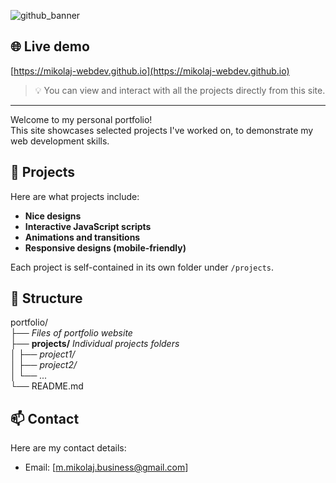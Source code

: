 ![github_banner](https://github.com/user-attachments/assets/a943d391-b59d-4844-8661-e7ad2292b67c)

## 🌐 Live demo
[https://mikolaj-webdev.github.io](https://mikolaj-webdev.github.io)
> 💡 You can view and interact with all the projects directly from this site.
---

Welcome to my personal portfolio!  
This site showcases selected projects I've worked on, to demonstrate my web development skills.


## 💼 Projects
Here are what projects include:

- **Nice designs**
- **Interactive JavaScript scripts**
- **Animations and transitions**
- **Responsive designs (mobile-friendly)**

Each project is self-contained in its own folder under `/projects`.



## 📁 Structure
portfolio/  
├── *Files of portfolio website*  
├── **projects/** *Individual projects folders*  
│ ├── *project1/*  
│ ├── *project2/*  
│ └── *...*  
└── README.md


## 📫 Contact

Here are my contact details:  
- Email: [m.mikolaj.business@gmail.com]

